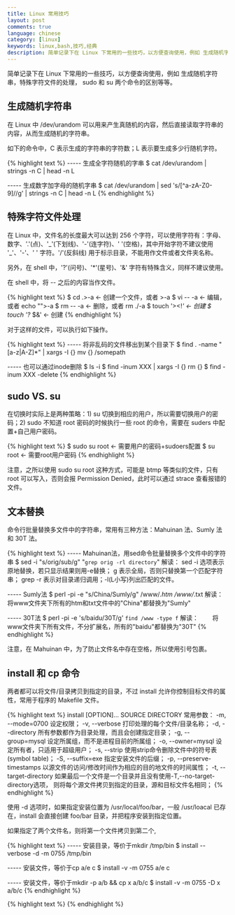 ```yaml
---
title: Linux 常用技巧
layout: post
comments: true
language: chinese
category: [linux]
keywords: linux,bash,技巧,经典
description: 简单记录下在 Linux 下常用的一些技巧，以方便查询使用，例如 生成随机字符串，特殊字符文件的处理， sudo 和 su 两个命令的区别等等。
---
```


简单记录下在 Linux 下常用的一些技巧，以方便查询使用，例如 生成随机字符串，特殊字符文件的处理， sudo 和 su 两个命令的区别等等。

<!-- more -->


## 生成随机字符串

在 Linux 中 /dev/urandom 可以用来产生真随机的内容，然后直接读取字符串的内容，从而生成随机的字符串。

如下的命令中，C 表示生成的字符串的字符数；L 表示要生成多少行随机字符。

{% highlight text %}
----- 生成全字符随机的字串
$ cat /dev/urandom | strings -n C | head -n L

----- 生成数字加字母的随机字串
$ cat /dev/urandom | sed 's/[^a-zA-Z0-9]//g' | strings -n C | head -n L
{% endhighlight %}

## 特殊字符文件处理

在 Linux 中，文件名的长度最大可以达到 256 个字符，可以使用字符有：字母、数字、'.'(点)、'\_'(下划线)、'-'(连字符)、' '(空格)，其中开始字符不建议使用 '\_'、'-'、' ' 字符。'/'(反斜线) 用于标示目录，不能用作文件或者文件夹名称。

另外，在 shell 中，'?'(问号)、'*'(星号)、'&' 字符有特殊含义，同样不建议使用。

在 shell 中，将 \-\- 之后的内容当作文件。

{% highlight text %}
$ cd .>-a                             ← 创建一个文件，或者 >-a
$ vi -- -a                            ← 编辑，或者 echo "">-a
$ rm -- -a                            ← 删除，或者 rm ./-a
$ touch '><!*'                        ← 创建
$ touch '?* $&'                       ← 创建
{% endhighlight %}

对于这样的文件，可以执行如下操作。

{% highlight text %}
----- 将非乱码的文件移出到某个目录下
$ find . -name "[a-z|A-Z]*" | xargs -I {} mv {} /somepath

----- 也可以通过inode删除
$ ls -i
$ find -inum XXX | xargs -I {} rm {}
$ find -inum XXX -delete
{% endhighlight %}


## sudo VS. su

在切换时实际上是两种策略：1) su 切换到相应的用户，所以需要切换用户的密码；2) sudo 不知道 root 密码的时候执行一些 root 的命令，需要在 suders 中配置+自己用户密码。

{% highlight text %}
$ sudo su root                        ← 需要用户的密码+sudoers配置
$ su root                             ← 需要root用户密码
{% endhighlight %}

注意，之所以使用 sudo su root 这种方式，可能是 btmp 等类似的文件，只有 root 可以写入，否则会报 Permission Denied，此时可以通过 strace 查看报错的文件。

## 文本替换

命令行批量替换多文件中的字符串，常用有三种方法：Mahuinan 法、Sumly 法和 30T 法。

{% highlight text %}
----- Mahuinan法，用sed命令批量替换多个文件中的字符串
$ sed -i "s/orig/sub/g" "`grep orig -rl directory`"
解读：
    sed -i 选项表示原地替换，若只显示结果则用-e替换；
    g 表示全局，否则只替换第一个匹配字符串；
    grep -r 表示对目录递归调用；-l(L小写)列出匹配的文件。

----- Sumly法
$ perl -pi -e "s/China/Sumly/g" /www/*.htm /www/*.txt
解读：
    将www文件夹下所有的htm和txt文件中的"China"都替换为"Sumly"

----- 30T法
$ perl -pi -e 's/baidu/30T/g' `find /www -type f`
解读：
　　将www文件夹下所有文件，不分扩展名，所有的"baidu"都替换为"30T"
{% endhighlight %}

注意，在 Mahuinan 中，为了防止文件名中存在空格，所以使用引号包裹。

<!--
splint替换，首先通过 $ sed -n "/\/\*@[a-z]\{4,20\}@\*\//p" null1.c进行测试，然后对grep进行测试
$ grep "\/\*@[a-z]\{1,\}@\*\/" -lr .  为防止文件名之间由空格，将其由双引号包裹。 最后的实际命令为：
$ sed -i "s/\/\*@[a-z]\{1,\}@\*\/ //g"  "`grep "\/\*@[a-z]\{1,\}@\*\/" -lr .` "
-->


## install 和 cp 命令

两者都可以将文件/目录拷贝到指定的目录，不过 install 允许你控制目标文件的属性，常用于程序的 Makefile 文件。

{% highlight text %}
install [OPTION]... SOURCE DIRECTORY
常用参数：
    -m, --mode=0700
        设定权限；
    -v, --verbose
        打印处理的每个文件/目录名称；
    -d, --directory
        所有参数都作为目录处理，而且会创建指定目录；
    -g, --group=mysql
        设定所属组，而不是进程目前的所属组；
    -o, --owner=mysql
        设定所有者，只适用于超级用户；
    -s, --strip
        使用strip命令删除文件中的符号表 (symbol table)；
    -S, --suffix=exe
        指定安装文件的后缀；
    -p, --preserve-timestamps
        以源文件的访问/修改时间作为相应的目的地文件的时间属性；
    -t, --target-directory
        如果最后一个文件是一个目录并且没有使用-T,--no-target-directory选项，
        则将每个源文件拷贝到指定的目录，源和目标文件名相同；
{% endhighlight %}

<!--
--backup[=CONTROL]：为每个已存在的目的地文件进行备份。 -b：类似 --backup，但不接受任何参数。
-->

使用 -d 选项时，如果指定安装位置为 /usr/local/foo/bar，一般 /usr/loacal 已存在，install 会直接创建 foo/bar 目录，并把程序安装到指定位置。

如果指定了两个文件名，则将第一个文件拷贝到第二个,

{% highlight text %}
----- 安装目录，等价于mkdir /tmp/bin
$ install --verbose -d -m 0755 /tmp/bin

----- 安装文件，等价于cp a/e c
$ install -v -m 0755 a/e c

----- 安装文件，等价于mkdir -p a/b && cp x a/b/c
$ install -v -m 0755 -D x a/b/c
{% endhighlight %}


{% highlight text %}
{% endhighlight %}
